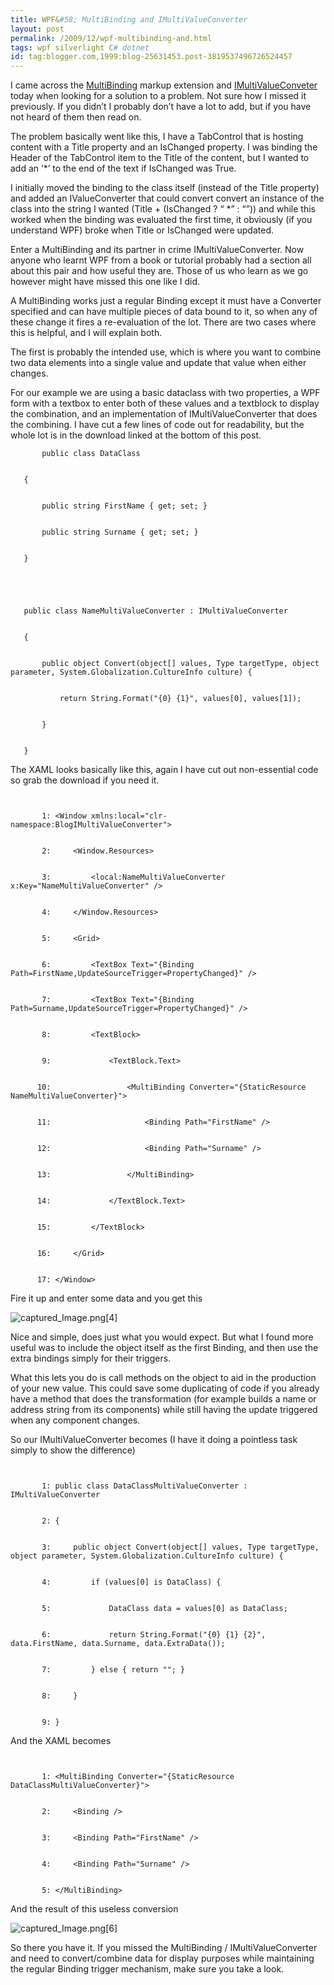 ```yaml
---
title: WPF&#58; MultiBinding and IMultiValueConverter
layout: post
permalink: /2009/12/wpf-multibinding-and.html
tags: wpf silverlight C# dotnet
id: tag:blogger.com,1999:blog-25631453.post-3819537496726524457
---
```



I came across the [MultiBinding](http://msdn.microsoft.com/en-us/library/system.windows.data.multibinding.aspx) markup extension and [IMultiValueConveter](http://msdn.microsoft.com/en-us/library/system.windows.data.imultivalueconverter.aspx) today when looking for a solution to a problem. Not sure how I missed it previously. If you didn’t I probably don’t have a lot to add, but if you have not heard of them then read on.  
  
The problem basically went like this, I have a TabControl that is hosting content with a Title property and an IsChanged property. I was binding the Header of the TabControl item to the Title of the content, but I wanted to add an ‘*’ to the end of the text if IsChanged was True.  
  
I initially moved the binding to the class itself (instead of the Title property) and added an IValueConverter that could convert convert an instance of the class into the string I wanted (Title + (IsChanged ? “ *” : “”)) and while this worked when the binding was evaluated the first time, it obviously (if you understand WPF) broke when Title or IsChanged were updated.  
  
Enter a MultiBinding and its partner in crime IMultiValueConverter. Now anyone who learnt WPF from a book or tutorial probably had a section all about this pair and how useful they are. Those of us who learn as we go however might have missed this one like I did.  
  
A MultiBinding works just a regular Binding except it must have a Converter specified and can have multiple pieces of data bound to it, so when any of these change it fires a re-evaluation of the lot. There are two cases where this is helpful, and I will explain both.  
  
The first is probably the intended use, which is where you want to combine two data elements into a single value and update that value when either changes.  
  
For our example we are using a basic dataclass with two properties, a WPF form with a textbox to enter both of these values and a textblock to display the combination, and an implementation of IMultiValueConverter that does the combining. I have cut a few lines of code out for readability, but the whole lot is in the download linked at the bottom of this post.  
  ```
         public class DataClass


     {


         public string FirstName { get; set; }


         public string Surname { get; set; }


     }


      


     public class NameMultiValueConverter : IMultiValueConverter


     {


         public object Convert(object[] values, Type targetType, object parameter, System.Globalization.CultureInfo culture) {


             return String.Format("{0} {1}", values[0], values[1]);


         }


     }

```



The XAML looks basically like this, again I have cut out non-essential code so grab the download if you need it.  


```

  
       1: <Window xmlns:local="clr-namespace:BlogIMultiValueConverter">


       2:     <Window.Resources>


       3:         <local:NameMultiValueConverter x:Key="NameMultiValueConverter" />


       4:     </Window.Resources>


       5:     <Grid>


       6:         <TextBox Text="{Binding Path=FirstName,UpdateSourceTrigger=PropertyChanged}" />


       7:         <TextBox Text="{Binding Path=Surname,UpdateSourceTrigger=PropertyChanged}" />


       8:         <TextBlock>


       9:             <TextBlock.Text>


      10:                 <MultiBinding Converter="{StaticResource NameMultiValueConverter}">


      11:                     <Binding Path="FirstName" />


      12:                     <Binding Path="Surname" />


      13:                 </MultiBinding>


      14:             </TextBlock.Text>


      15:         </TextBlock>


      16:     </Grid>


      17: </Window>

```



Fire it up and enter some data and you get this  



![captured_Image.png[4]](/images/1382874052721.png)   



Nice and simple, does just what you would expect. But what I found more useful was to include the object itself as the first Binding, and then use the extra bindings simply for their triggers.  



What this lets you do is call methods on the object to aid in the production of your new value. This could save some duplicating of code if you already have a method that does the transformation (for example builds a name or address string from its components) while still having the update triggered when any component changes.  



So our IMultiValueConverter becomes (I have it doing a pointless task simply to show the difference)  


```

  
       1: public class DataClassMultiValueConverter : IMultiValueConverter


       2: {


       3:     public object Convert(object[] values, Type targetType, object parameter, System.Globalization.CultureInfo culture) {


       4:         if (values[0] is DataClass) {


       5:             DataClass data = values[0] as DataClass;


       6:             return String.Format("{0} {1} {2}", data.FirstName, data.Surname, data.ExtraData());


       7:         } else { return ""; }


       8:     }


       9: }

```



And the XAML becomes  


```

  
       1: <MultiBinding Converter="{StaticResource DataClassMultiValueConverter}">


       2:     <Binding />


       3:     <Binding Path="FirstName" />


       4:     <Binding Path="Surname" />


       5: </MultiBinding>

```



And the result of this useless conversion  



![captured_Image.png[6]](/images/1382874052726.png)   



So there you have it. If you missed the MultiBinding / IMultiValueConverter and need to convert/combine data for display purposes while maintaining the regular Binding trigger mechanism, make sure you take a look.  



  
  
